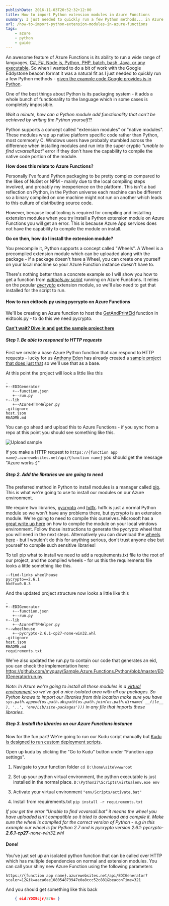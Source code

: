 ```yaml
---
publishDate: 2016-11-03T20:52:32+12:00
title: How to import Python extension modules in Azure Functions
summary: I just needed to quickly run a few Python methods... in Azure
url: /how-to-import-python-extension-modules-in-azure-functions
tags:
    - azure
    - python
    - guide
---
```


An awesome feature of Azure Functions is its ability to run a wide range of languages,  [C#, F#, Node.js, Python, PHP, batch, bash, Java, or any executable](https://azure.microsoft.com/en-us/documentation/articles/functions-overview/). So when I wanted to do a bit of work with the Google Eddystone beacon format it was a natural fit as I just needed to quickly run a few Python methods - [given the example code Google provides is in Python](https://github.com/google/eddystone/tree/master/eddystone-eid).

One of the best things about Python is its packaging system - it adds a whole bunch of functionality to the language which in some cases is completely impossible. 

*Wait a minute, how can a Python module add functionality that can't be achieved by writing the Python yourself?!*

Python supports a concept called "extension modules" or "native modules". These modules wrap up native platform specific code rather than Python, most commonly C. Windows users have probably stumbled across the difference when installing modules and run into the super cryptic _"unable to find vcvarsall.bat"_ error if they don't have the capability to compile the native code portion of the module.

**How does this relate to Azure Functions?**

Personally I've found Python packaging to be pretty complex compared to the likes of NuGet or NPM - mainly due to the local compiling steps involved, and probably my inexperience on the platform. This isn't a bad reflection on Python, in the Python universe each machine can be different so a binary compiled on one machine might not run on another which leads to this culture of distributing source code.

However, because local tooling is required for compiling and installing extension modules when you try install a Python extension module on Azure Functions you will get an error. This is because Azure App services does not have the capability to compile the module on install.

**Go on then, how do I install the extension module?**

You precompile it, Python supports a concept called "Wheels". A Wheel is a precompiled extension module which can be uploaded along with the package - if a package doesn't have a Wheel, you can create one yourself on your local machine so your Azure Function instance doesn't have to. 

There's nothing better than a concrete example so I will show you how to get a function from [_eidtools.py_ script](https://github.com/google/eddystone/blob/master/eddystone-eid/tools/eidtools.py) running on Azure Functions. It relies on the popular _[pycrypto](pycrypto.org)_ extension module, so we'll also need to get that installed for the script to run.

#### How to run eidtools.py using pycrypto on Azure Functions

We'll be creating an Azure function to host the [GetAndPrintEid](https://github.com/google/eddystone/blob/master/eddystone-eid/tools/eidtools.py#L265) function in eidtools.py - to do this we need pycrypto.

**[Can't wait? Dive in and get the sample project here](https://github.com/myquay/Sample.Azure.Functions.Python)**

##### Step 1. Be able to responed to HTTP requests

First we create a base Azure Python function that can respond to HTTP requests - lucky for us [Anthony Eden](https://mediarealm.com.au/) has already created a [sample project that does just that](https://github.com/anthonyeden/Azure-Functions-Python-HTTP-Example) so we'll use that as a base.

At this point the project will look a little like this

```
.
+--EDIGenerator
   +--function.json       
   +--run.py              
+--lib                     
   +--AzureHTTPHelper.py
.gitignore
host.json
README.md
```

You can go ahead and upload this to Azure Functions - if you sync from a repo at this point you should see something like this.

![Upload sample](/images/edigenerator.png)

If you make a HTTP request to `https://{function app name}.azurewebsites.net/api/{function name}` you should get the message "Azure works :)"

##### Step 2. Add the libraries we are going to need

The preferred method in Python to install modules is a manager called [pip](https://docs.python.org/3/installing/). This is what we're going to use to install our modules on our Azure environment.

We require two libraries, [pycrypto](https://pypi.python.org/pypi/pycrypto) and [hdfk](https://pypi.python.org/pypi/hkdf). hdfk is just a normal Python module so we won't have any problems there, but pycrypto is an extension module. We're going to need to compile this ourselves. Microsoft has a [great write up here](https://blogs.msdn.microsoft.com/azureossds/2015/06/29/install-native-python-modules-on-azure-web-apps-api-apps/) on how to compile the module on your local windows environment. Follow those instructions to generate the pycrypto wheel that you will need in the next steps. Alternatively you can download the [wheels here](http://www.voidspace.org.uk/python/modules.shtml#pycrypto) - but I wouldn't do this for anything serious, don't trust anyone else but yourself to compile such sensitive libraries!

To tell pip what to install we need to add a requirements.txt file to the root of our project, and the compiled wheels - for us this the requirements file looks a little something like this.

```
--find-links wheelhouse
pycrypto==2.6.1
hkdf==0.0.3
```

And the updated project structure now looks a little like this

```
.
+--EDIGenerator
   +--function.json       
   +--run.py              
+--lib                     
   +--AzureHTTPHelper.py
+--wheelhouse
   +--pycrypto-2.6.1-cp27-none-win32.whl
.gitignore
host.json
README.md
requirements.txt
```

We've also updated the run.py to contain our code that generates an eid, you can check the implementation here: https://github.com/myquay/Sample.Azure.Functions.Python/blob/master/EDIGenerator/run.py

*Note: In Azure we're going to install all these modules in a [virtual environment](http://docs.python-guide.org/en/latest/dev/virtualenvs/) so we've got a nice isolated area with all our packages. So Python knows to import our libraries from this location make sure you have `sys.path.append(os.path.abspath(os.path.join(os.path.dirname( __file__ ), '..', 'env/Lib/site-packages')))` in any file that imports these libraries.*

##### Step 3. Install the libraries on our Azure Functions instance

Now for the fun part! We're going to run our Kudu script manually but [Kudu is designed to run custom deployment scripts](https://azure.microsoft.com/en-us/documentation/videos/custom-web-site-deployment-scripts-with-kudu/).

Open up kudu by clicking the "Go to Kudu" button under "Function app settings".

1. Navigate to your function folder
`cd D:\home\site\wwwroot`

2. Set up your python virtual environment, the python executable is just installed in the normal place.
`D:\Python27\Scripts\virtualenv.exe env`

3. Activate your virtual environment
`"env/Scripts/activate.bat"`

3. Install from requirements.txt
`pip install -r requirements.txt`

*If you get the error "Unable to find vcvarsall.bat" it means the wheel you have uploaded isn't compatible so it tried to download and compile it. Make sure the wheel is compiled for the correct version of Python - e.g in this example our wheel is for Python 2.7 and is pycrypto version 2.6.1: pycrypto-**2.6.1**-**cp27**-none-win32.whl*

#### Done!

You've just set up an isolated python function that can be called over HTTP which has multiple dependencies on normal and extension modules. You can call your shiny new Azure Function using the following parameters 


`https://{function app name}.azurewebsites.net/api/EDIGenerator?scaler=12&ik=aaca6ae108054873947e0a8ccc52c881&beaconTime=321`


And you should get something like this back

```json
    { eid:YDX9cjr/87A= }
```
